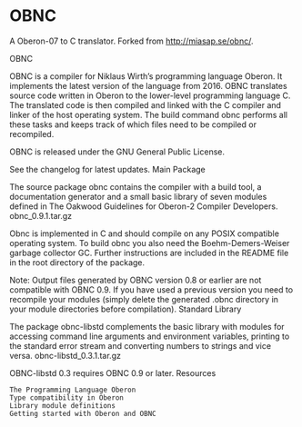 # OBNC
A Oberon-07 to C translator.
Forked from http://miasap.se/obnc/.


OBNC

OBNC is a compiler for Niklaus Wirth’s programming language Oberon. It implements the latest version of the language from 2016. OBNC translates source code written in Oberon to the lower-level programming language C. The translated code is then compiled and linked with the C compiler and linker of the host operating system. The build command obnc performs all these tasks and keeps track of which files need to be compiled or recompiled.

OBNC is released under the GNU General Public License.

See the changelog for latest updates.
Main Package

The source package obnc contains the compiler with a build tool, a documentation generator and a small basic library of seven modules defined in The Oakwood Guidelines for Oberon-2 Compiler Developers.
obnc_0.9.1.tar.gz

Obnc is implemented in C and should compile on any POSIX compatible operating system. To build obnc you also need the Boehm-Demers-Weiser garbage collector GC. Further instructions are included in the README file in the root directory of the package.

Note: Output files generated by OBNC version 0.8 or earlier are not compatible with OBNC 0.9. If you have used a previous version you need to recompile your modules (simply delete the generated .obnc directory in your module directories before compilation).
Standard Library

The package obnc-libstd complements the basic library with modules for accessing command line arguments and environment variables, printing to the standard error stream and converting numbers to strings and vice versa.
obnc-libstd_0.3.1.tar.gz

OBNC-libstd 0.3 requires OBNC 0.9 or later.
Resources

    The Programming Language Oberon
    Type compatibility in Oberon
    Library module definitions
    Getting started with Oberon and OBNC


